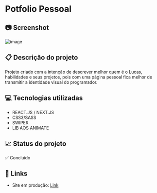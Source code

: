 # Potfolio Pessoal

## 📷 Screenshot
![image](https://github.com/LucasBlunTT/portfolio-nextjs/assets/83377646/080e56af-1e2e-444e-b698-2803d7fd593c)


## 📋 Descrição do projeto
Projeto criado com a intenção de descrever melhor quem é o Lucas, habilidades e seus projetos, pois com uma página pessoal fica melhor de transmitir a identidade visual do programador.

## 💻 Tecnologias utilizadas
- REACT.JS / NEXT.JS
- CSS3/SASS
- SWIPER
- LIB AOS ANIMATE

## 📈 Status do projeto
✅ Concluído

## 🚀 Links 
- Site em produção: [Link](https://www.caslu.dev/ "Link")
